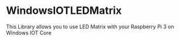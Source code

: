 # WindowsIOTLEDMatrix
This Library allows you to use LED Matrix with your Raspberry Pi 3 on Windows IOT Core

